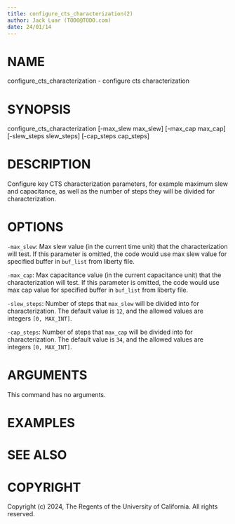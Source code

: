 ```yaml
---
title: configure_cts_characterization(2)
author: Jack Luar (TODO@TODO.com)
date: 24/01/14
---
```


# NAME

configure_cts_characterization - configure cts characterization

# SYNOPSIS

configure_cts_characterization 
    [-max_slew max_slew]
    [-max_cap max_cap]
    [-slew_steps slew_steps]
    [-cap_steps cap_steps]


# DESCRIPTION

Configure key CTS characterization parameters, for example maximum slew and capacitance,
as well as the number of steps they will be divided for characterization.

# OPTIONS

`-max_slew`:  Max slew value (in the current time unit) that the characterization will test. If this parameter is omitted, the code would use max slew value for specified buffer in `buf_list` from liberty file.

`-max_cap`:  Max capacitance value (in the current capacitance unit) that the characterization will test. If this parameter is omitted, the code would use max cap value for specified buffer in `buf_list` from liberty file.

`-slew_steps`:  Number of steps that `max_slew` will be divided into for characterization. The default value is `12`, and the allowed values are integers `[0, MAX_INT]`.

`-cap_steps`:  Number of steps that `max_cap` will be divided into for characterization. The default value is `34`, and the allowed values are integers `[0, MAX_INT]`.

# ARGUMENTS

This command has no arguments.

# EXAMPLES

# SEE ALSO

# COPYRIGHT

Copyright (c) 2024, The Regents of the University of California. All rights reserved.
